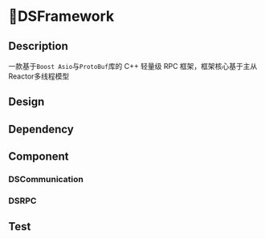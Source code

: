 # 🌠DSFramework

## Description

 一款基于`Boost Asio`与`ProtoBuf`库的 C++ 轻量级 RPC 框架，框架核心基于主从Reactor多线程模型

## Design

## Dependency

## Component

### DSCommunication

### DSRPC

## Test
